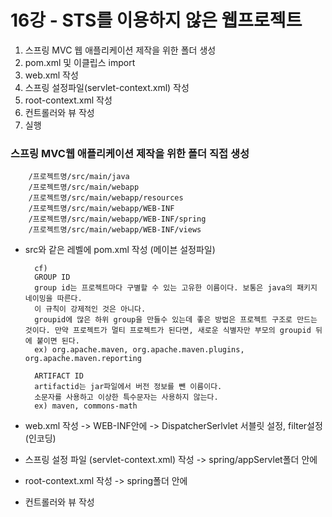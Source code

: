 # 16강 - STS를 이용하지 않은 웹프로젝트
1. 스프링 MVC 웹 애플리케이션 제작을 위한 폴더 생성
2. pom.xml 및 이클립스 import
3. web.xml 작성
4. 스프링 설정파일(servlet-context.xml) 작성
5. root-context.xml 작성
6. 컨트롤러와 뷰 작성
7. 실행 

### 스프링 MVC웹 애플리케이션 제작을 위한 폴더 직접 생성

		/프로젝트명/src/main/java
		/프로젝트명/src/main/webapp
		/프로젝트명/src/main/webapp/resources
		/프로젝트명/src/main/webapp/WEB-INF
		/프로젝트명/src/main/webapp/WEB-INF/spring
		/프로젝트명/src/main/webapp/WEB-INF/views

- src와 같은 레벨에 pom.xml 작성 (메이븐 설정파일)

		cf)
		GROUP ID
		group id는 프로젝트마다 구별할 수 있는 고유한 이름이다. 보통은 java의 패키지 네이밍을 따른다. 
		이 규칙이 강제적인 것은 아니다.
		groupid에 많은 하위 group을 만들수 있는데 좋은 방법은 프로젝트 구조로 만드는 것이다. 만약 프로젝트가 멀티 프로젝트가 된다면, 새로운 식별자만 부모의 groupid 뒤에 붙이면 된다.
		ex) org.apache.maven, org.apache.maven.plugins, org.apache.maven.reporting

		ARTIFACT ID		
		artifactid는 jar파일에서 버전 정보를 뺀 이름이다. 
		소문자를 사용하고 이상한 특수문자는 사용하지 않는다.
		ex) maven, commons-math	

- web.xml 작성 -> WEB-INF안에 ->  DispatcherSerlvlet 서블릿 설정, filter설정(인코딩)

- 스프링 설정 파일 (servlet-context.xml) 작성 -> spring/appServlet폴더 안에

- root-context.xml 작성 -> spring폴더 안에

- 컨트롤러와 뷰 작성

 
